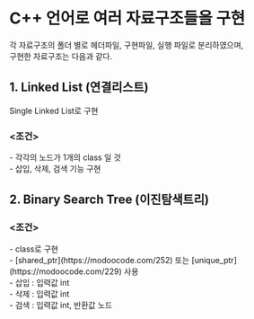 <h1>C++ 언어로 여러 자료구조들을 구현</h1>

각 자료구조의 폴더 별로 헤더파일, 구현파일, 실행 파일로 분리하였으며,  
구현한 자료구조는 다음과 같다.

<h2>1. Linked List (연결리스트)</h2>
  Single Linked List로 구현
  <h3><조건></h3>
    - 각각의 노드가 1개의 class 일 것<br/>
    - 삽입, 삭제, 검색 기능 구현 
<h2>2. Binary Search Tree (이진탐색트리)</h2>
  <h3><조건></h3>
    - class로 구현<br/>
    - [shared_ptr](https://modoocode.com/252) 또는 [unique_ptr] (https://modoocode.com/229) 사용<br/>
    - 삽입 : 입력값 int<br/>
    - 삭제 : 입력값 int<br/>
    - 검색 : 입력값 int, 반환값 노드<br/>
